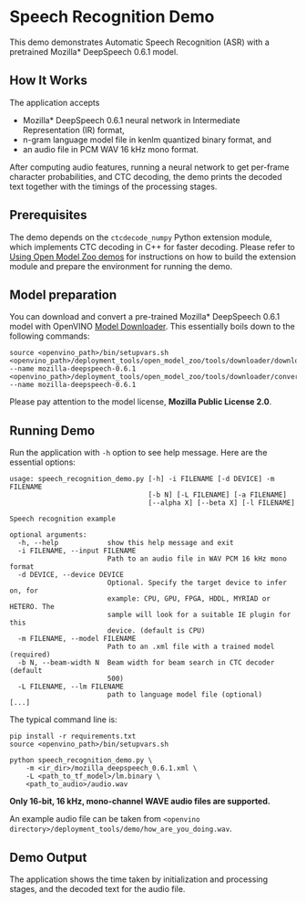 # Speech Recognition Demo

This demo demonstrates Automatic Speech Recognition (ASR) with a pretrained Mozilla\* DeepSpeech 0.6.1 model.

## How It Works

The application accepts

 * Mozilla\* DeepSpeech 0.6.1 neural network in Intermediate Representation (IR) format,
 * n-gram language model file in kenlm quantized binary format, and
 * an audio file in PCM WAV 16 kHz mono format.

After computing audio features, running a neural network to get per-frame character probabilities, and CTC decoding, the demo prints the decoded text together with the timings of the processing stages.

## Prerequisites

The demo depends on the `ctcdecode_numpy` Python extension module,
which implements CTC decoding in C++ for faster decoding.
Please refer to [Using Open Model Zoo demos](../../README.md) for instructions
on how to build the extension module and prepare the environment for running the demo.

## Model preparation

You can download and convert a pre-trained Mozilla\* DeepSpeech 0.6.1 model with
OpenVINO [Model Downloader](../../../tools/downloader/README.md).
This essentially boils down to the following commands:
```shell
source <openvino_path>/bin/setupvars.sh
<openvino_path>/deployment_tools/open_model_zoo/tools/downloader/downloader.py --name mozilla-deepspeech-0.6.1
<openvino_path>/deployment_tools/open_model_zoo/tools/downloader/converter.py --name mozilla-deepspeech-0.6.1
```

Please pay attention to the model license, **Mozilla Public License 2.0**.

## Running Demo

Run the application with `-h` option to see help message.
Here are the essential options:

```
usage: speech_recognition_demo.py [-h] -i FILENAME [-d DEVICE] -m FILENAME
                                  [-b N] [-L FILENAME] [-a FILENAME]
                                  [--alpha X] [--beta X] [-l FILENAME]

Speech recognition example

optional arguments:
  -h, --help            show this help message and exit
  -i FILENAME, --input FILENAME
                        Path to an audio file in WAV PCM 16 kHz mono format
  -d DEVICE, --device DEVICE
                        Optional. Specify the target device to infer on, for
                        example: CPU, GPU, FPGA, HDDL, MYRIAD or HETERO. The
                        sample will look for a suitable IE plugin for this
                        device. (default is CPU)
  -m FILENAME, --model FILENAME
                        Path to an .xml file with a trained model (required)
  -b N, --beam-width N  Beam width for beam search in CTC decoder (default
                        500)
  -L FILENAME, --lm FILENAME
                        path to language model file (optional)
[...]
```

The typical command line is:

```shell
pip install -r requirements.txt
source <openvino_path>/bin/setupvars.sh

python speech_recognition_demo.py \
    -m <ir_dir>/mozilla_deepspeech_0.6.1.xml \
    -L <path_to_tf_model>/lm.binary \
    <path_to_audio>/audio.wav
```

**Only 16-bit, 16 kHz, mono-channel WAVE audio files are supported.**

An example audio file can be taken from `<openvino directory>/deployment_tools/demo/how_are_you_doing.wav`.

## Demo Output

The application shows the time taken by initialization and processing stages, and the decoded text for the audio file.
